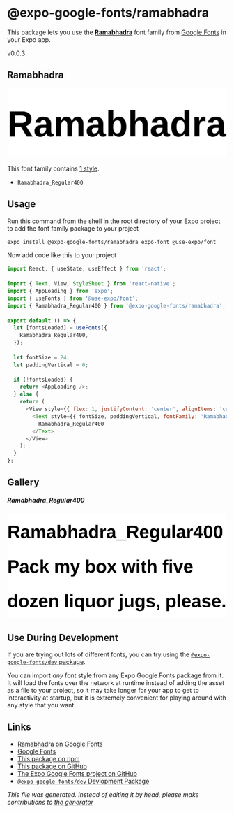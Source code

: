 # @expo-google-fonts/ramabhadra

This package lets you use the [**Ramabhadra**](https://fonts.google.com/specimen/Ramabhadra) font family from [Google Fonts](https://fonts.google.com/) in your Expo app.

v0.0.3

## Ramabhadra

![Ramabhadra](./font-family.png)

This font family contains [1 style](#gallery).

- `Ramabhadra_Regular400`

## Usage

Run this command from the shell in the root directory of your Expo project to add the font family package to your project
```sh
expo install @expo-google-fonts/ramabhadra expo-font @use-expo/font
```

Now add code like this to your project
```js
import React, { useState, useEffect } from 'react';

import { Text, View, StyleSheet } from 'react-native';
import { AppLoading } from 'expo';
import { useFonts } from '@use-expo/font';
import { Ramabhadra_Regular400 } from '@expo-google-fonts/ramabhadra';

export default () => {
  let [fontsLoaded] = useFonts({
    Ramabhadra_Regular400,
  });

  let fontSize = 24;
  let paddingVertical = 6;

  if (!fontsLoaded) {
    return <AppLoading />;
  } else {
    return (
      <View style={{ flex: 1, justifyContent: 'center', alignItems: 'center' }}>
        <Text style={{ fontSize, paddingVertical, fontFamily: 'Ramabhadra_Regular400' }}>
          Ramabhadra_Regular400
        </Text>
      </View>
    );
  }
};

```

## Gallery

##### Ramabhadra_Regular400
![Ramabhadra_Regular400](./f8ceda8c345cda5342d5ed25537f3c2a16bf4548f447746c5d7553cff470362c.ttf.png)


## Use During Development

If you are trying out lots of different fonts, you can try using the [`@expo-google-fonts/dev` package](https://github.com/expo/google-fonts/tree/master/font-packages/dev#readme).

You can import *any* font style from any Expo Google Fonts package from it. It will load the fonts
over the network at runtime instead of adding the asset as a file to your project, so it may take longer
for your app to get to interactivity at startup, but it is extremely convenient
for playing around with any style that you want.

## Links

- [Ramabhadra on Google Fonts](https://fonts.google.com/specimen/Ramabhadra)
- [Google Fonts](https://fonts.google.com/)
- [This package on npm](https://www.npmjs.com/package/@expo-google-fonts/ramabhadra)
- [This package on GitHub](https://github.com/expo/google-fonts/tree/master/font-packages/ramabhadra)
- [The Expo Google Fonts project on GitHub](https://github.com/expo/google-fonts)
- [`@expo-google-fonts/dev` Devlopment Package](https://github.com/expo/google-fonts/tree/master/font-packages/dev)


*This file was generated. Instead of editing it by head, please make contributions to [the generator](https://github.com/expo/google-fonts/tree/master/packages/generator)*
